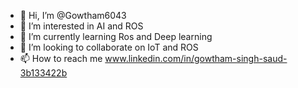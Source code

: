 - 👋 Hi, I’m @Gowtham6043
- 👀 I’m interested in AI and ROS
- 🌱 I’m currently learning Ros and Deep learning 
- 💞️ I’m looking to collaborate on IoT and ROS
- 📫 How to reach me www.linkedin.com/in/gowtham-singh-saud-3b133422b

<!---
Gowtham6043/Gowtham6043 is a ✨ special ✨ repository because its `README.md` (this file) appears on your GitHub profile.
You can click the Preview link to take a look at your changes.
--->
